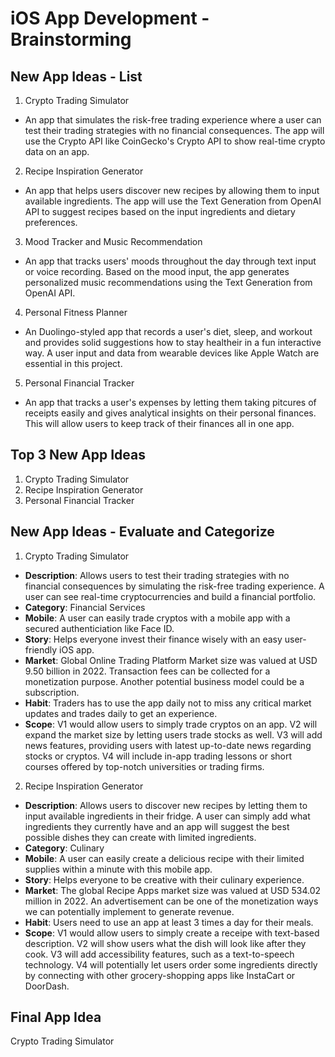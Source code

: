 # iOS App Development - Brainstorming

## New App Ideas - List
1. Crypto Trading Simulator
- An app that simulates the risk-free trading experience where a user can test their trading strategies with no financial consequences. The app will use the Crypto API like CoinGecko's Crypto API to show real-time crypto data on an app.
  
2. Recipe Inspiration Generator
- An app that helps users discover new recipes by allowing them to input available ingredients. The app will use the Text Generation from OpenAI API to suggest recipes based on the input ingredients and dietary preferences.
  
3. Mood Tracker and Music Recommendation
- An app that tracks users' moods throughout the day through text input or voice recording. Based on the mood input, the app generates personalized music recommendations using the Text Generation from OpenAI API.
  
4. Personal Fitness Planner
- An Duolingo-styled app that records a user's diet, sleep, and workout and provides solid suggestions how to stay healtheir in a fun interactive way. A user input and data from wearable devices like Apple Watch are essential in this project.
  
5. Personal Financial Tracker
- An app that tracks a user's expenses by letting them taking pitcures of receipts easily and gives analytical insights on their personal finances. This will allow users to keep track of their finances all in one app.

## Top 3 New App Ideas
1. Crypto Trading Simulator
2. Recipe Inspiration Generator
3. Personal Financial Tracker

## New App Ideas - Evaluate and Categorize
1. Crypto Trading Simulator
- **Description**: Allows users to test their trading strategies with no financial consequences by simulating the risk-free trading experience. A user can see real-time cryptocurrencies and build a financial portfolio.
- **Category**: Financial Services
- **Mobile**: A user can easily trade cryptos with a mobile app with a secured authenticiation like Face ID.
- **Story**: Helps everyone invest their finance wisely with an easy user-friendly iOS app.
- **Market**: Global Online Trading Platform Market size was valued at USD 9.50 billion in 2022. Transaction fees can be collected for a monetization purpose. Another potential business model could be a subscription.
- **Habit**: Traders has to use the app daily not to miss any critical market updates and trades daily to get an experience.
- **Scope**: V1 would allow users to simply trade cryptos on an app. V2 will expand the market size by letting users trade stocks as well. V3 will add news features, providing users with latest up-to-date news regarding stocks or cryptos. V4 will include in-app trading lessons or short courses offered by top-notch universities or trading firms.

2. Recipe Inspiration Generator
- **Description**: Allows users to discover new recipes by letting them to input available ingredients in their fridge. A user can simply add what ingredients they currently have and an app will suggest the best possible dishes they can create with limited ingredients.
- **Category**: Culinary
- **Mobile**: A user can easily create a delicious recipe with their limited supplies within a minute with this mobile app.
- **Story**: Helps everyone to be creative with their culinary experience.
- **Market**: The global Recipe Apps market size was valued at USD 534.02 million in 2022. An advertisement can be one of the monetization ways we can potentially implement to generate revenue.
- **Habit**: Users need to use an app at least 3 times a day for their meals.
- **Scope**: V1 would allow users to simply create a receipe with text-based description. V2 will show users what the dish will look like after they cook. V3 will add accessibility features, such as a text-to-speech technology. V4 will potentially let users order some ingredients directly by connecting with other grocery-shopping apps like InstaCart or DoorDash.

## Final App Idea
Crypto Trading Simulator
